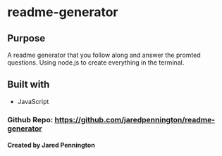 # readme-generator


## Purpose
A readme generator that you follow along and answer the promted questions. Using node.js to create everything in the terminal.

## Built with
* JavaScript


### Github Repo: https://github.com/jaredpennington/readme-generator

#### Created by Jared Pennington

